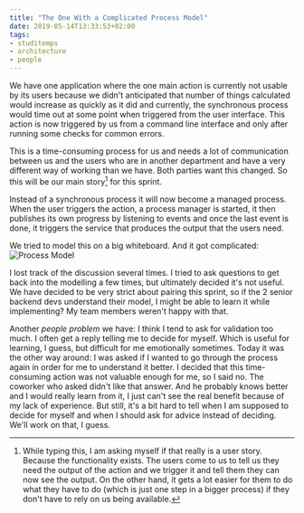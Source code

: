 ```yaml
---
title: "The One With a Complicated Process Model"
date: 2019-05-14T13:33:53+02:00
tags: 
- studitemps
- architecture
- people
---
```


We have one application where the one main action is currently not usable by its users because we didn't anticipated that number of things calculated would increase as quickly as it did and currently, the synchronous process would time out at some point when triggered from the user interface. This action is now triggered by us from a command line interface and only after running some checks for common errors. 

This is a time-consuming process for us and needs a lot of communication between us and the users who are in another department and have a very different way of working than we have. Both parties want this changed. So this will be our main story[^1] for this sprint.

Instead of a synchronous process it will now become a managed process. When the user triggers the action, a process manager is started, it then publishes its own progress by listening to events and once the last event is done, it triggers the service that produces the output that the users need. 

We tried to model this on a big whiteboard. And it got complicated:
![Process Model](/images/posts/2019-05-14-model.jpg)

I lost track of the discussion several times. I tried to ask questions to get back into the modelling a few times, but ultimately decided it's not useful. We have decided to be very strict about pairing this sprint, so if the 2 senior backend devs understand their model, I might be able to learn it while implementing? My team members weren't happy with that. 

Another *people problem* we have: I think I tend to ask for validation too much. I often get a reply telling me to decide for myself. Which is useful for learning, I guess, but difficult for me emotionally sometimes. Today it was the other way around: I was asked if I wanted to go through the process again in order for me to understand it better. I decided that this time-consuming action was not valuable enough for me, so I said no. The coworker who asked didn't like that answer. And he probably knows better and I would really learn from it, I just can't see the real benefit because of my lack of experience. But still, it's a bit hard to tell when I am supposed to decide for myself and when I should ask for advice instead of deciding. We'll work on that, I guess.

[^1]: While typing this, I am asking myself if that really is a user story. Because the functionality exists. The users come to us to tell us they need the output of the action and we trigger it and tell them they can now see the output. On the other hand, it gets a lot easier for them to do what they have to do (which is just one step in a bigger process) if they don't have to rely on us being available.